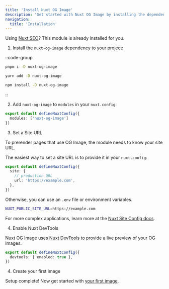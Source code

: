 ```yaml
---
title: 'Install Nuxt OG Image'
description: 'Get started with Nuxt OG Image by installing the dependency to your project.'
navigation:
  title: 'Installation'
---
```


Using [Nuxt SEO](/nuxt-seo/getting-started/installation)? This module is already installed for you.

1. Install the `nuxt-og-image` dependency to your project:

::code-group

```sh [pnpm]
pnpm i -D nuxt-og-image
```

```bash [yarn]
yarn add -D nuxt-og-image
```

```bash [npm]
npm install -D nuxt-og-image
```

::

2. Add `nuxt-og-image` to `modules` in your `nuxt.config`:

```ts [nuxt.config.ts]
export default defineNuxtConfig({
  modules: ['nuxt-og-image']
})
```

3. Set a Site URL

To prerender pages that use OG Image, the module needs to know your site URL.

The easiest way to set a site URL is to provide it in your `nuxt.config`:

```ts [nuxt.config.ts]
export default defineNuxtConfig({
  site: {
    // production URL
    url: 'https://example.com',
  },
})
```

Otherwise, you can use an `.env` file or environment variables.

```bash [.env]
NUXT_PUBLIC_SITE_URL=https://example.com
```

For more complex applications, learn more at the [Nuxt Site Config docs](/site-config/getting-started/how-it-works).

4. Enable Nuxt DevTools

Nuxt OG Image uses [Nuxt DevTools](https://devtools.nuxt.com/) to provide a live preview of your OG Images.

```ts [nuxt.config.ts]
export default defineNuxtConfig({
  devtools: { enabled: true },
})
```

4. Create your first image

Setup complete! Now get started with [your first image](/og-image/guides/your-first-image).
